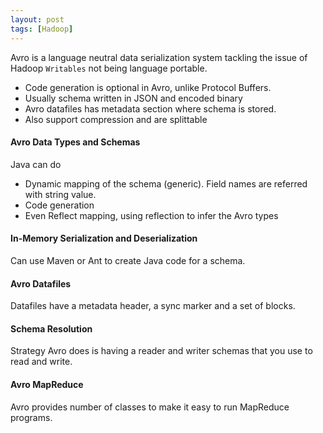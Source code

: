 ```yaml
---
layout: post
tags: [Hadoop]
---
```

Avro is a language neutral data serialization system tackling the issue of Hadoop `Writables` not being language portable. 
- Code generation is optional in Avro, unlike Protocol Buffers.
- Usually schema written in JSON and encoded binary
- Avro datafiles has metadata section where schema is stored.
- Also support compression and are splittable

#### Avro Data Types and Schemas
Java can do
- Dynamic mapping of the schema (generic). Field names are referred with string value.
- Code generation
- Even Reflect mapping, using reflection to infer the Avro types

#### In-Memory Serialization and Deserialization
Can use Maven or Ant to create Java code for a schema.
#### Avro Datafiles
Datafiles have a metadata header, a sync marker and a set of blocks.
#### Schema Resolution
Strategy Avro does is having a reader and writer schemas that you use to read and write.
#### Avro MapReduce
Avro provides number of classes to make it easy to run MapReduce programs.

